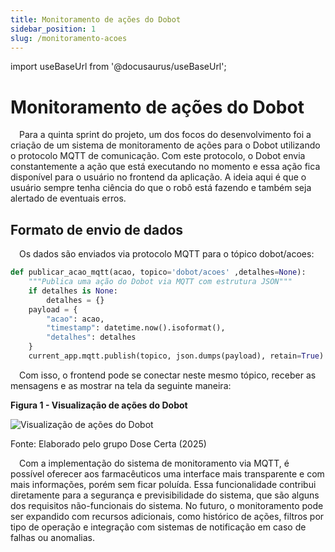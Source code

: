 ```yaml
---
title: Monitoramento de ações do Dobot
sidebar_position: 1
slug: /monitoramento-acoes
---
```


import useBaseUrl from '@docusaurus/useBaseUrl';

# Monitoramento de ações do Dobot

&emsp;Para a quinta sprint do projeto, um dos focos do desenvolvimento foi a criação de um sistema de monitoramento de ações para o Dobot utilizando o protocolo MQTT de comunicação. Com este protocolo, o Dobot envia constantemente a ação que está executando no momento e essa ação fica disponível para o usuário no frontend da aplicação. A ideia aqui é que o usuário sempre tenha ciência do que o robô está fazendo e também seja alertado de eventuais erros. 

## Formato de envio de dados

&emsp;Os dados são enviados via protocolo MQTT para o tópico dobot/acoes:

```python
def publicar_acao_mqtt(acao, topico='dobot/acoes' ,detalhes=None):
    """Publica uma ação do Dobot via MQTT com estrutura JSON"""
    if detalhes is None:
        detalhes = {}
    payload = {
        "acao": acao,
        "timestamp": datetime.now().isoformat(),
        "detalhes": detalhes
    }
    current_app.mqtt.publish(topico, json.dumps(payload), retain=True)
```

&emsp;Com isso, o frontend pode se conectar neste mesmo tópico, receber as mensagens e as mostrar na tela da seguinte maneira:

<div style={{ textAlign: 'center' }}>
  <p><strong>Figura 1 - Visualização de ações do Dobot</strong></p>
  <img 
    src={useBaseUrl('/img/acoes_dobot.jpeg')} 
    alt="Visualização de ações do Dobot" 
    title="Visualização de ações do Dobot" 
    style={{ maxWidth: '80%', height: 'auto' }}
  />
  <p>Fonte: Elaborado pelo grupo Dose Certa (2025)</p>
</div>

&emsp;Com a implementação do sistema de monitoramento via MQTT, é possível oferecer aos farmacêuticos uma interface mais transparente e com mais informações, porém sem ficar poluída. Essa funcionalidade contribui diretamente para a segurança e previsibilidade do sistema, que são alguns dos requisitos não-funcionais do sistema. No futuro, o monitoramento pode ser expandido com recursos adicionais, como histórico de ações, filtros por tipo de operação e integração com sistemas de notificação em caso de falhas ou anomalias.



